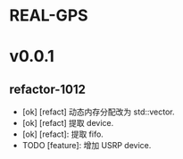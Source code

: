 # REAL-GPS

# v0.0.1

## refactor-1012

* [ok] [refact] 动态内存分配改为 std::vector.
* [ok] [refact] 提取 device.
* [ok] [refact]: 提取 fifo.
* TODO [feature]: 增加 USRP device.
